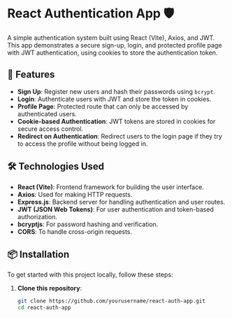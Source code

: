 # React Authentication App 🛡️

A simple authentication system built using React (Vite), Axios, and JWT. This app demonstrates a secure sign-up, login, and protected profile page with JWT authentication, using cookies to store the authentication token.

## 🚀 Features

- **Sign Up**: Register new users and hash their passwords using `bcrypt`.
- **Login**: Authenticate users with JWT and store the token in cookies.
- **Profile Page**: Protected route that can only be accessed by authenticated users.
- **Cookie-based Authentication**: JWT tokens are stored in cookies for secure access control.
- **Redirect on Authentication**: Redirect users to the login page if they try to access the profile without being logged in.

## 🛠️ Technologies Used

- **React (Vite)**: Frontend framework for building the user interface.
- **Axios**: Used for making HTTP requests.
- **Express.js**: Backend server for handling authentication and user routes.
- **JWT (JSON Web Tokens)**: For user authentication and token-based authorization.
- **bcryptjs**: For password hashing and verification.
- **CORS**: To handle cross-origin requests.

## 📦 Installation

To get started with this project locally, follow these steps:

1. **Clone this repository**:

   ```bash
   git clone https://github.com/yourusername/react-auth-app.git
   cd react-auth-app
